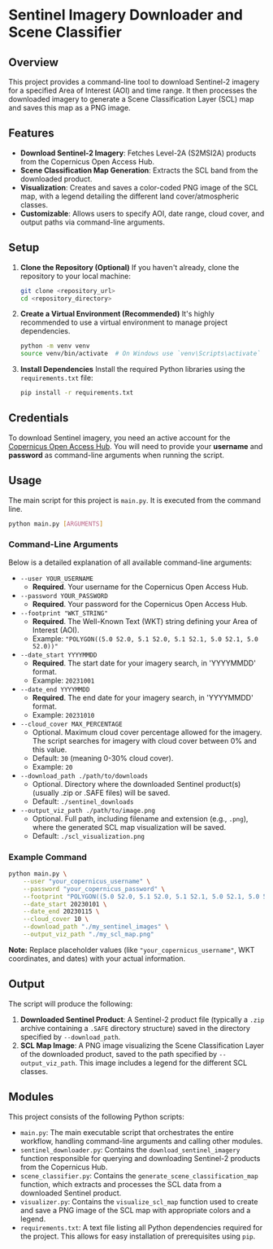 # Sentinel Imagery Downloader and Scene Classifier

## Overview

This project provides a command-line tool to download Sentinel-2 imagery for a specified Area of Interest (AOI) and time range. It then processes the downloaded imagery to generate a Scene Classification Layer (SCL) map and saves this map as a PNG image.

## Features

*   **Download Sentinel-2 Imagery**: Fetches Level-2A (S2MSI2A) products from the Copernicus Open Access Hub.
*   **Scene Classification Map Generation**: Extracts the SCL band from the downloaded product.
*   **Visualization**: Creates and saves a color-coded PNG image of the SCL map, with a legend detailing the different land cover/atmospheric classes.
*   **Customizable**: Allows users to specify AOI, date range, cloud cover, and output paths via command-line arguments.

## Setup

1.  **Clone the Repository (Optional)**
    If you haven't already, clone the repository to your local machine:
    ```bash
    git clone <repository_url>
    cd <repository_directory>
    ```

2.  **Create a Virtual Environment (Recommended)**
    It's highly recommended to use a virtual environment to manage project dependencies.
    ```bash
    python -m venv venv
    source venv/bin/activate  # On Windows use `venv\Scripts\activate`
    ```

3.  **Install Dependencies**
    Install the required Python libraries using the `requirements.txt` file:
    ```bash
    pip install -r requirements.txt
    ```

## Credentials

To download Sentinel imagery, you need an active account for the [Copernicus Open Access Hub](https://scihub.copernicus.eu/dhus/#/home).
You will need to provide your **username** and **password** as command-line arguments when running the script.

## Usage

The main script for this project is `main.py`. It is executed from the command line.

```bash
python main.py [ARGUMENTS]
```

### Command-Line Arguments

Below is a detailed explanation of all available command-line arguments:

*   `--user YOUR_USERNAME`
    *   **Required**. Your username for the Copernicus Open Access Hub.
*   `--password YOUR_PASSWORD`
    *   **Required**. Your password for the Copernicus Open Access Hub.
*   `--footprint "WKT_STRING"`
    *   **Required**. The Well-Known Text (WKT) string defining your Area of Interest (AOI).
    *   Example: `"POLYGON((5.0 52.0, 5.1 52.0, 5.1 52.1, 5.0 52.1, 5.0 52.0))"`
*   `--date_start YYYYMMDD`
    *   **Required**. The start date for your imagery search, in 'YYYYMMDD' format.
    *   Example: `20231001`
*   `--date_end YYYYMMDD`
    *   **Required**. The end date for your imagery search, in 'YYYYMMDD' format.
    *   Example: `20231010`
*   `--cloud_cover MAX_PERCENTAGE`
    *   Optional. Maximum cloud cover percentage allowed for the imagery. The script searches for imagery with cloud cover between 0% and this value.
    *   Default: `30` (meaning 0-30% cloud cover).
    *   Example: `20`
*   `--download_path ./path/to/downloads`
    *   Optional. Directory where the downloaded Sentinel product(s) (usually .zip or .SAFE files) will be saved.
    *   Default: `./sentinel_downloads`
*   `--output_viz_path ./path/to/image.png`
    *   Optional. Full path, including filename and extension (e.g., `.png`), where the generated SCL map visualization will be saved.
    *   Default: `./scl_visualization.png`

### Example Command

```bash
python main.py \
    --user "your_copernicus_username" \
    --password "your_copernicus_password" \
    --footprint "POLYGON((5.0 52.0, 5.1 52.0, 5.1 52.1, 5.0 52.1, 5.0 52.0))" \
    --date_start 20230101 \
    --date_end 20230115 \
    --cloud_cover 10 \
    --download_path "./my_sentinel_images" \
    --output_viz_path "./my_scl_map.png"
```
**Note:** Replace placeholder values (like `"your_copernicus_username"`, WKT coordinates, and dates) with your actual information.

## Output

The script will produce the following:

1.  **Downloaded Sentinel Product**: A Sentinel-2 product file (typically a `.zip` archive containing a `.SAFE` directory structure) saved in the directory specified by `--download_path`.
2.  **SCL Map Image**: A PNG image visualizing the Scene Classification Layer of the downloaded product, saved to the path specified by `--output_viz_path`. This image includes a legend for the different SCL classes.

## Modules

This project consists of the following Python scripts:

*   `main.py`: The main executable script that orchestrates the entire workflow, handling command-line arguments and calling other modules.
*   `sentinel_downloader.py`: Contains the `download_sentinel_imagery` function responsible for querying and downloading Sentinel-2 products from the Copernicus Hub.
*   `scene_classifier.py`: Contains the `generate_scene_classification_map` function, which extracts and processes the SCL data from a downloaded Sentinel product.
*   `visualizer.py`: Contains the `visualize_scl_map` function used to create and save a PNG image of the SCL map with appropriate colors and a legend.
*   `requirements.txt`: A text file listing all Python dependencies required for the project. This allows for easy installation of prerequisites using `pip`.

